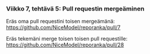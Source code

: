 ### Viikko 7, tehtävä 5: Pull requestin mergeäminen


Eräs oma pull requestini toisen mergeämänä:
https://github.com/NiceModel/reporanka/pull/7


Eräs tekemäni merge toisen toisen pull requestille:
https://github.com/NiceModel/reporanka/pull/28
